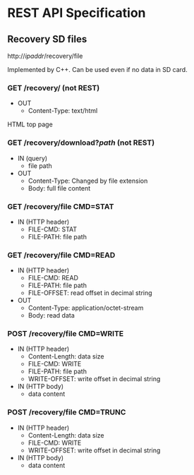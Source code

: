 # REST API Specification

## Recovery SD files
http://_ipaddr_/recovery/file

Implemented by C++.
Can be used even if no data in SD card.

### GET /recovery/ (not REST)
* OUT
  * Content-Type: text/html

HTML top page

### GET /recovery/download?_path_ (not REST)
* IN (query)
  * file path
* OUT
  * Content-Type: Changed by file extension
  * Body: full file content

### GET /recovery/file CMD=STAT
* IN (HTTP header)
  * FILE-CMD: STAT
  * FILE-PATH: file path

### GET /recovery/file CMD=READ
* IN (HTTP header)
  * FILE-CMD: READ
  * FILE-PATH: file path
  * FILE-OFFSET: read offset in decimal string
* OUT
  * Content-Type: application/octet-stream
  * Body: read data

### POST /recovery/file CMD=WRITE
* IN (HTTP header)
  * Content-Length: data size
  * FILE-CMD: WRITE
  * FILE-PATH: file path
  * WRITE-OFFSET: write offset in decimal string
* IN (HTTP body)
  * data content

### POST /recovery/file CMD=TRUNC
* IN (HTTP header)
  * Content-Length: data size
  * FILE-CMD: WRITE
  * WRITE-OFFSET: write offset in decimal string
* IN (HTTP body)
  * data content
